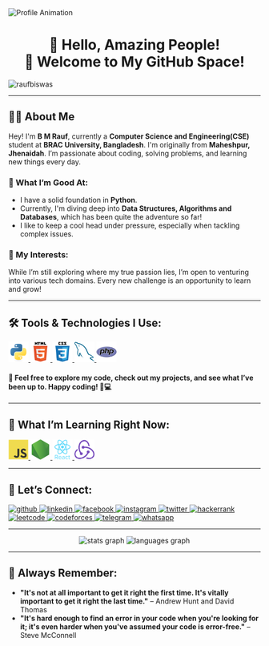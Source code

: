 <!--
**raufbiswas/raufbiswas** is a ✨ _special_ ✨ repository because its `README.md` (this file) appears on your GitHub profile.
-->
<div>
  <img height="40rem" width="100vw" src="https://github.com/raufbiswas/raufbiswas/blob/main/photo.png?raw=true" alt="Profile Animation" />
</div>

<div align="center">
  <h1 align="center">👋 Hello, Amazing People!<br>👋 Welcome to My GitHub Space!</h1>
  <p align="left">
    <img src="https://komarev.com/ghpvc/?username=raufbiswas&label=Profile%20views&color=0e75b6&style=flat" alt="raufbiswas" />
  </p>
</div>

---

## 🧑‍💻 About Me

Hey! I'm **B M Rauf**, currently a **Computer Science and Engineering(CSE)** student at **BRAC University, Bangladesh**. I'm originally from **Maheshpur, Jhenaidah**. I’m passionate about coding, solving problems, and learning new things every day.

### 🔧 What I’m Good At:
- I have a solid foundation in **Python**.
- Currently, I'm diving deep into **Data Structures, Algorithms and Databases**, which has been quite the adventure so far!
- I like to keep a cool head under pressure, especially when tackling complex issues.

### 🌟 My Interests:
While I’m still exploring where my true passion lies, I’m open to venturing into various tech domains. Every new challenge is an opportunity to learn and grow!

---

## 🛠️ Tools & Technologies I Use:

<p align="left">
  <a href="https://www.python.org" target="_blank" rel="noreferrer">
    <img src="https://raw.githubusercontent.com/devicons/devicon/master/icons/python/python-original.svg" alt="python" width="40" height="40"/>
  </a>
  <a href="https://www.w3.org/html/" target="_blank" rel="noreferrer">
    <img src="https://raw.githubusercontent.com/devicons/devicon/master/icons/html5/html5-original-wordmark.svg" alt="html5" width="40" height="40"/>
  </a>
  <a href="https://www.w3schools.com/css/" target="_blank" rel="noreferrer">
    <img src="https://raw.githubusercontent.com/devicons/devicon/master/icons/css3/css3-original-wordmark.svg" alt="css3" width="40" height="40"/>
  </a>
  <a href="https://www.mysql.com/" target="_blank" rel="noreferrer">
    <img src="https://raw.githubusercontent.com/devicons/devicon/master/icons/mysql/mysql-original.svg" alt="mysql" width="40" height="40"/>
  </a>
  <a href="https://www.php.net" target="_blank" rel="noreferrer">
    <img src="https://raw.githubusercontent.com/devicons/devicon/master/icons/php/php-original.svg" alt="php" width="40" height="40"/>
  </a>
</p>

<h4 align="left">🚀 Feel free to explore my code, check out my projects, and see what I’ve been up to. Happy coding! 🚀💻</h4>

---

## 🌱 What I’m Learning Right Now:

<p align="left">
  <a href="https://developer.mozilla.org/en-US/docs/Web/JavaScript" target="_blank" rel="noreferrer">
    <img src="https://raw.githubusercontent.com/devicons/devicon/master/icons/javascript/javascript-original.svg" alt="javascript" width="40" height="40"/>
  </a>
  <a href="https://nodejs.org/" target="_blank" rel="noreferrer">
    <img src="https://raw.githubusercontent.com/devicons/devicon/master/icons/nodejs/nodejs-original.svg" alt="nodejs" width="40" height="40"/>
  </a>
  <a href="https://reactjs.org/" target="_blank" rel="noreferrer">
    <img src="https://raw.githubusercontent.com/devicons/devicon/master/icons/react/react-original-wordmark.svg" alt="react" width="40" height="40"/>
  </a>
  <a href="https://redux.js.org" target="_blank" rel="noreferrer">
    <img src="https://raw.githubusercontent.com/devicons/devicon/master/icons/redux/redux-original.svg" alt="redux" width="40" height="40"/>
  </a>
</p>

---

## 💬 Let’s Connect:

<p align="left">
  <a href="https://github.com/raufbiswas" target="_blank" rel="noreferrer">
    <img src="https://cdn.jsdelivr.net/npm/simple-icons@3.0.1/icons/github.svg" alt="github" height="40"/>
  </a>
  <a href="https://www.linkedin.com/in/raufbiswas/" target="_blank" rel="noreferrer">
    <img src="https://cdn.jsdelivr.net/npm/simple-icons@3.0.1/icons/linkedin.svg" alt="linkedin" height="40"/>
  </a>
  <a href="https://www.facebook.com/raufbiswas" target="_blank" rel="noreferrer">
    <img src="https://cdn.jsdelivr.net/npm/simple-icons@3.0.1/icons/facebook.svg" alt="facebook" height="40"/>
  </a>
  <a href="https://www.instagram.com/raufbiswas/" target="_blank" rel="noreferrer">
    <img src="https://cdn.jsdelivr.net/npm/simple-icons@3.0.1/icons/instagram.svg" alt="instagram" height="40"/>
  </a>
  <a href="https://twitter.com/raufbiswas" target="_blank" rel="noreferrer">
    <img src="https://cdn.jsdelivr.net/npm/simple-icons@3.0.1/icons/twitter.svg" alt="twitter" height="40"/>
  </a>
  <a href="https://www.hackerrank.com/profile/raufbiswas" target="_blank" rel="noreferrer">
    <img src="https://cdn.jsdelivr.net/npm/simple-icons@3.0.1/icons/hackerrank.svg" alt="hackerrank" height="40"/>
  </a>
  <a href="https://leetcode.com/raufbiswas/" target="_blank" rel="noreferrer">
    <img src="https://cdn.jsdelivr.net/npm/simple-icons@3.0.1/icons/leetcode.svg" alt="leetcode" height="40"/>
  </a>
  <a href="https://codeforces.com/profile/bmrauf" target="_blank" rel="noreferrer">
    <img src="https://cdn.jsdelivr.net/npm/simple-icons@3.0.1/icons/codeforces.svg" alt="codeforces" height="40"/>
  </a>
  <a href="https://t.me/raufbiswas" target="_blank" rel="noreferrer">
    <img src="https://cdn.jsdelivr.net/npm/simple-icons@3.0.1/icons/telegram.svg" alt="telegram" height="40"/>
  </a>
  <a href="https://wa.link/b6gwse" target="_blank" rel="noreferrer">
    <img src="https://cdn.jsdelivr.net/npm/simple-icons@3.0.1/icons/whatsapp.svg" alt="whatsapp" height="40"/>
  </a>
</p>

---

<div align="center">
  <img src="https://github-readme-stats.vercel.app/api?username=raufbiswas&hide_title=false&hide_rank=false&show_icons=true&include_all_commits=true&count_private=true&disable_animations=false&theme=dark&locale=en&hide_border=false" height="160" alt="stats graph" />
  <img src="https://github-readme-stats.vercel.app/api/top-langs?username=raufbiswas&locale=en&hide_title=false&layout=compact&card_width=320&langs_count=10&theme=dark&hide_border=false" height="160" alt="languages graph" />
</div>

---

## 📝 Always Remember:

- **"It's not at all important to get it right the first time. It's vitally important to get it right the last time."** – Andrew Hunt and David Thomas
- **"It's hard enough to find an error in your code when you're looking for it; it's even harder when you've assumed your code is error-free."** – Steve McConnell